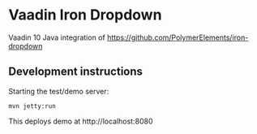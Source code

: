# Vaadin Iron Dropdown

Vaadin 10 Java integration of https://github.com/PolymerElements/iron-dropdown

## Development instructions

Starting the test/demo server:
```
mvn jetty:run
```

This deploys demo at http://localhost:8080



